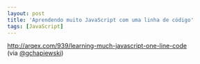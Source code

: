 ```yaml
---
layout: post
title: 'Aprendendo muito JavaScript com uma linha de código'
tags: [JavaScript]
---
```


<http://arqex.com/939/learning-much-javascript-one-line-code><br>
(via [@gchapiewski](https://twitter.com/gchapiewski/status/519378014715396096))
